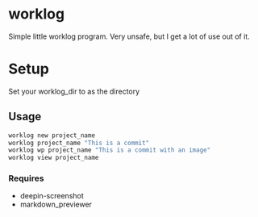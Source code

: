 # worklog
Simple little worklog program. Very unsafe, but I get a lot of use out of it.

# Setup
Set your worklog_dir to as the directory

## Usage
```bash
worklog new project_name
worklog project_name "This is a commit"
worklog wp project_name "This is a commit with an image"
worklog view project_name
```

### Requires
- deepin-screenshot
- markdown_previewer
